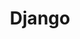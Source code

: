 ---
title: Django
summary: Contains posts related to Django
description: Contains posts related to Django
---